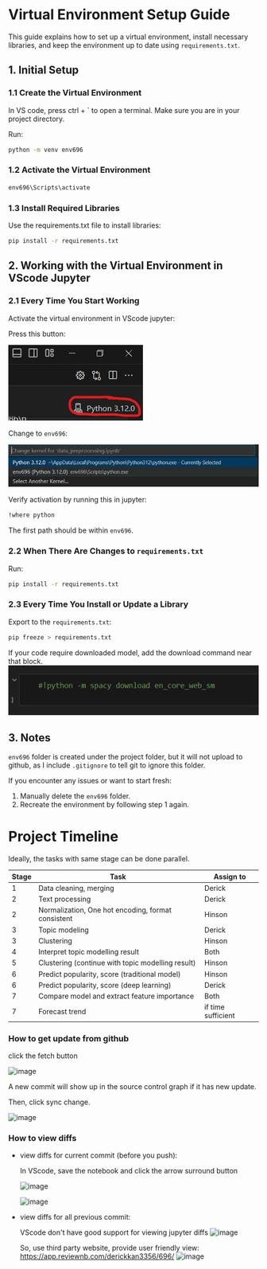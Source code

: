 # Virtual Environment Setup Guide

This guide explains how to set up a virtual environment, install necessary libraries, and keep the environment up to date using `requirements.txt`.

## **1. Initial Setup**

### 1.1 Create the Virtual Environment
In VS code, press ctrl + ` to open a terminal. Make sure you are in your project directory.

Run:
```bash
python -m venv env696
```
### 1.2 Activate the Virtual Environment
```bash
env696\Scripts\activate
```
### 1.3 Install Required Libraries
Use the requirements.txt file to install libraries:
```bash
pip install -r requirements.txt
```
## **2. Working with the Virtual Environment in VScode Jupyter**
### 2.1 Every Time You Start Working
Activate the virtual environment in VScode jupyter:

Press this button:

![image](./readme_pic/123.png)

Change to `env696`:

![image](./readme_pic/456.png)

Verify activation by running this in jupyter:
```bash
!where python
```
The first path should be within `env696`.
### 2.2 When There Are Changes to `requirements.txt`
Run:
```bash
pip install -r requirements.txt
```

### 2.3 Every Time You Install or Update a Library
Export to the `requirements.txt`:
```bash
pip freeze > requirements.txt
```
If your code require downloaded model, add the download command near that block.
![image](./readme_pic/789.png)

## 3. Notes
`env696` folder is created under the project folder, but it will not upload to github, as I include `.gitignore` to tell git to ignore this folder.

If you encounter any issues or want to start fresh:
1. Manually delete the `env696` folder.
2. Recreate the environment by following step 1 again.

# Project Timeline

Ideally, the tasks with same stage can be done parallel.

| Stage | Task | Assign to |
| --- | --- | --- |
| 1 | Data cleaning, merging | Derick |
| 2 | Text processing | Derick |
| 2 | Normalization, One hot encoding, format consistent | Hinson |
| 3 | Topic modeling | Derick |
| 3 | Clustering | Hinson |
| 4 | Interpret topic modelling result | Both |
| 5 | Clustering (continue with topic modelling result) | Hinson |
| 6 | Predict popularity, score (traditional model) | Hinson |
| 6 | Predict popularity, score (deep learning) | Derick |
| 7 | Compare model and extract feature importance | Both |
| 7 | Forecast trend | if time sufficient |

### How to get update from github

click the fetch button

![image](https://github.com/user-attachments/assets/cbcb280c-ed41-42eb-9140-cdcf0af06c0c)

A new commit will show up in the source control graph if it has new update.

Then, click sync change.

![image](https://github.com/user-attachments/assets/f4226f8e-9c7d-488f-bed2-0f4d64134d97)


### How to view diffs

- view diffs for current commit (before you push):
  
  In VScode, save the notebook and click the arrow surround button
  
  ![image](https://github.com/user-attachments/assets/172f5f35-2f4b-44a0-bbe8-3e56236cd402)
  
  ![image](https://github.com/user-attachments/assets/c400e61e-e712-4628-a5c6-e61cc7b53af1)

- view diffs for all previous commit:
  
  VScode don't have good support for viewing jupyter diffs 
  ![image](https://github.com/user-attachments/assets/23d5329d-9dfb-4dc2-a988-06f1b86c6295)

  So, use third party website, provide user friendly view:
  https://app.reviewnb.com/derickkan3356/696/
  ![image](https://github.com/user-attachments/assets/ebd860cd-6195-470d-a1db-4ad93aed8aa2)


